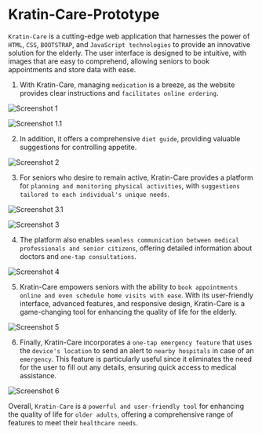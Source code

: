 # Kratin-Care-Prototype
`Kratin-Care` is a cutting-edge web application that harnesses the power of `HTML`, `CSS`, `BOOTSTRAP`, and `JavaScript technologies` to provide an innovative solution for the elderly. The user interface is designed to be intuitive,
with images that are easy to comprehend, allowing seniors to book appointments and store data with ease. 

1) With Kratin-Care, managing `medication` is a breeze, as the website provides clear instructions and `facilitates online ordering`.

![Screenshot 1](https://user-images.githubusercontent.com/68009826/236612269-2c77c3ce-7c5a-4523-b452-7f9df759cdd3.png)

![Screenshot 1.1](https://user-images.githubusercontent.com/68009826/236612316-86f308e9-87a8-4d4d-9d39-b5dc9e2299b9.png)

2) In addition, it offers a comprehensive `diet guide`, providing valuable suggestions for controlling appetite.

![Screenshot 2](https://user-images.githubusercontent.com/68009826/236612419-f5cb3676-afbf-48fd-b7e2-bf258affced8.png)

3) For seniors who desire to remain active, Kratin-Care provides a platform for `planning and monitoring physical activities`, with `suggestions tailored to each individual's unique needs`.

![Screenshot 3.1](https://user-images.githubusercontent.com/68009826/236612648-5b514a4e-6e5b-45b6-8fe0-2803526397d4.png)

![Screenshot 3](https://user-images.githubusercontent.com/68009826/236612723-3f27f016-a743-4fad-ba46-322ef65ef121.png)

4) The platform also enables `seamless communication between medical professionals and senior citizens`, offering detailed information about doctors and `one-tap consultations`.

![Screenshot 4](https://user-images.githubusercontent.com/68009826/236612918-0f5c8c60-d253-409d-a685-11facd440f50.png)

5) Kratin-Care empowers seniors with the ability to `book appointments online and even schedule home visits with ease`. With its user-friendly interface, advanced features, and responsive design, Kratin-Care is a game-changing tool for enhancing the quality of life for the elderly.
 
![Screenshot 5](https://user-images.githubusercontent.com/68009826/236613082-04f8e8cb-c3fe-487a-b18c-1e48a9b2545c.png)

6) Finally, Kratin-Care incorporates a `one-tap emergency feature` that uses the `device's location` to send an alert to `nearby hospitals` in case of an `emergency`. This feature is particularly useful since it eliminates the need for the user to fill out any details, ensuring quick access to medical assistance.

![Screenshot 6](https://user-images.githubusercontent.com/68009826/236613181-fb3834ae-8380-4f13-a538-2b787eed8af9.png)

Overall, `Kratin-Care` is a `powerful and user-friendly tool` for enhancing the quality of life for `older adults`, offering a comprehensive range of features to meet their `healthcare needs`.
